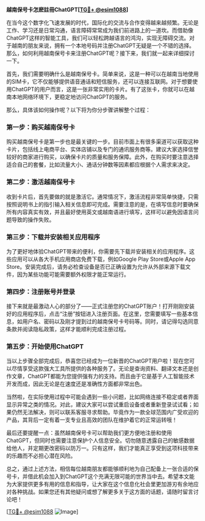 **越南保号卡怎麽註冊ChatGPT[[TG💪+ @esim1088](https://t.me/s/esim1088)]**

在当今这个数字化飞速发展的时代，国际化的交流与合作变得越来越频繁。无论是工作、学习还是日常沟通，语言障碍常常成为我们前进路上的一道坎。而借助像ChatGPT这样的智能工具，我们可以轻松跨越语言的鸿沟，实现无障碍交流。对于越南的朋友来说，拥有一个本地号码并注册ChatGPT无疑是一个不错的选择。那么，如何利用越南保号卡来注册ChatGPT呢？接下来，我们就一起来详细探讨一下。

首先，我们需要明确什么是越南保号卡。简单来说，这是一种可以在越南当地使用的SIM卡，它不仅能够提供语音通话和短信服务，还可以连接互联网。对于想要使用ChatGPT的用户而言，这是一张非常实用的卡片。有了这张卡，你就可以在越南本地网络环境下，更稳定地访问ChatGPT的服务。

那么，具体该如何操作呢？以下将为你分步骤讲解整个过程：

### 第一步：购买越南保号卡

购买越南保号卡是第一步也是最关键的一步。目前市面上有很多渠道可以获取这种卡片，包括线上电商平台、实体店铺以及专门的通讯服务商等。建议大家选择信誉较好的商家进行购买，以确保卡片的质量和服务保障。此外，在购买时要注意选择适合自己的套餐，比如流量大小、通话分钟数等因素都应根据个人需求来决定。

### 第二步：激活越南保号卡

收到卡片后，首先要做的就是激活它。通常情况下，激活流程非常简单快捷，只需按照说明书上的指引输入相关信息即可完成。需要注意的是，在填写信息时要确保所有内容真实有效，并且最好使用英文或越南语进行填写，这样可以避免因语言问题导致的操作失败。

### 第三步：下载并安装相关应用程序

为了更好地体验ChatGPT带来的便利，你需要先下载并安装相关的应用程序。这些应用可以从各大手机应用商店免费下载，例如Google Play Store或Apple App Store。安装完成后，请务必检查设备是否已正确设置为允许从外部来源下载文件，因为某些功能可能需要额外权限才能正常运行。

### 第四步：注册账号并登录

接下来就是最激动人心的部分了——正式注册您的ChatGPT账户！打开刚刚安装好的应用程序后，点击“注册”按钮进入注册页面。在这里，您需要填写一些基本信息，如用户名、密码以及刚才提到过的越南保号卡号码等。同时，请记得勾选同意条款并阅读隐私政策，这样才能顺利完成注册过程。

### 第五步：开始使用ChatGPT

当以上步骤全部完成后，恭喜您已经成为一位新晋的ChatGPT用户啦！现在您可以尽情享受这款强大工具所提供的各种服务了。无论是查询资料、翻译文本还是创作文章，ChatGPT都能为您提供强有力的支持。而且由于它是基于人工智能技术开发而成，因此无论是在速度还是准确性方面都非常出色。

当然啦，在实际使用过程中可能会遇到一些小问题，比如网络连接不稳定或者界面显示异常之类的情况。对此，建议大家可以尝试重启设备或者重新登录试试看；如果仍然无法解决，则可以联系客服寻求帮助。毕竟作为一款全球范围内广受欢迎的产品，其背后一定有着一支专业且高效的团队在维护着它的正常运转哦！

最后还要提醒一点：虽然越南保号卡可以帮助我们更方便地注册和使用ChatGPT，但同时也需要注意保护个人信息安全。切勿随意透露自己的敏感数据给他人，并定期更改密码以防万一。只有这样，我们才能真正享受到这项科技带来的乐趣而不必担心潜在风险。

总之，通过上述方法，相信每位越南朋友都能够顺利地为自己配备上一张合适的保号卡，并借此机会加入到ChatGPT这个充满无限可能的世界当中去。希望本文能为大家提供更多有用的信息和指导，让大家在这个信息化社会里更加游刃有余地应对各种挑战。如果您还有其他疑问或想了解更多关于这方面的话题，请随时留言讨论吧！

[[TG💪+ @esim1088](https://t.me/s/esim1088) ![Image](https://i.postimg.cc/4NQfJmqS/Snipaste-2025-05-13-00-14-12.png)]